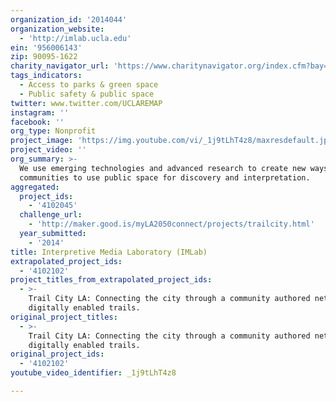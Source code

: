 ```yaml
---
organization_id: '2014044'
organization_website:
  - 'http://imlab.ucla.edu'
ein: '956006143'
zip: 90095-1622
charity_navigator_url: 'https://www.charitynavigator.org/index.cfm?bay=search.profile&ein=956006143'
tags_indicators:
  - Access to parks & green space
  - Public safety & public space
twitter: www.twitter.com/UCLAREMAP
instagram: ''
facebook: ''
org_type: Nonprofit
project_image: 'https://img.youtube.com/vi/_1j9tLhT4z8/maxresdefault.jpg'
project_video: ''
org_summary: >-
  We use emerging technologies and advanced research to create new ways for
  communities to use public space for discovery and interpretation.
aggregated:
  project_ids:
    - '4102045'
  challenge_url:
    - 'http://maker.good.is/myLA2050connect/projects/trailcity.html'
  year_submitted:
    - '2014'
title: Interpretive Media Laboratory (IMLab)
extrapolated_project_ids:
  - '4102102'
project_titles_from_extrapolated_project_ids:
  - >-
    Trail City LA: Connecting the city through a community authored network of
    digitally enabled trails.
original_project_titles:
  - >-
    Trail City LA: Connecting the city through a community authored network of
    digitally enabled trails.
original_project_ids:
  - '4102102'
youtube_video_identifier: _1j9tLhT4z8

---
```

